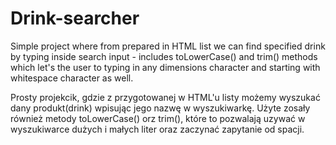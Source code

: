 # Drink-searcher
Simple project where from prepared in HTML list we can find specified drink by typing inside search input - includes toLowerCase() and trim() methods which let's the user to typing in any dimensions character and starting with whitespace character as well.

Prosty projekcik, gdzie z przygotowanej w HTML'u listy możemy wyszukać dany produkt(drink) wpisując jego nazwę w wyszukiwarkę. Użyte zosały również metody toLowerCase() orz trim(), które to pozwalają uzywać w wyszukiwarce dużych i małych liter oraz zaczynać zapytanie od spacji.